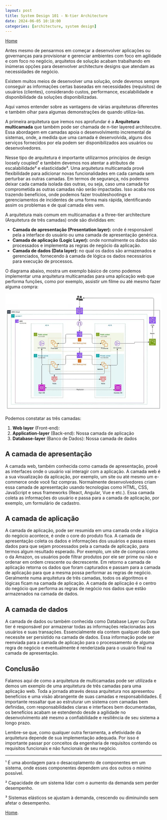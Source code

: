 ```yaml
---
layout: post
title: System Design 101 - N-tier Architecture
date: 2024-06-05 10:18:00
categories: [architecture, system design]
---
```


[Home](/)

Antes mesmo de pensarmos em começar a desenvolver aplicações ou governanças para provisionar e gerenciar ambientes com foco em agilidade e com foco no negócio, arquitetos de solução acabam trabalhando em inúmeras opções para desenvolver architecture designs que atendam as necessidades de negócio.

Existem muitos meios de desenvolver uma solução, onde devemos sempre conseguir as informações certas baseadas em necessidades (requisitos) de usuários (clientes), considerando custos, performance, escalabilidade e disponibilidade da soluções disponibilizadas.

Aqui vamos entender sobre as vantagens de várias arquiteturas diferentes e também olhar para algumas demonstrações de quando utiliza-las.

A primeira arquitetura que iremos nos aprofundar é a **Arquitetura multicamada** que também pode ser chamada de n-tier layered architecutre. Essa abordagem em camadas apoia o desenvolvimento incremental de sistemas, onde, a medida que uma camada é desenvolvida, alguns dos serviços fornecidos por ela podem ser disponibilizados aos usuários ou desenvolvedores.

Nesse tipo de arquitetura é importante utilizarmos princípios de design loosely coupled¹ e também devemos nos atentar a atributos de escalabilidade² e elasticidade³. Uma arquitetura multicamada provê flexibilidade para adicionar novas funcionalidades em cada camada sem perturbar as outras camadas.
Em termos de segurança, nós podemos deixar cada camada isolada das outras, ou seja, caso uma camada for comprometida as outras camadas não serão impactadas. Isso acaba nos trazendo benefícios, onde podemos fazer troubleshootings e gerenciamentos de incidentes de uma forma mais rápida, identificando assim os problemas e de qual camada eles vem.

A arquitetura mais comum em multicamadas é a three-tier architecture (Arquitetura de três camadas) onde são divididas em:

- **Camada de apresentação (Presentation layer):** onde é responsável pela a interface do usuário ou uma camada de apresentação genérica.
- **Camada de aplicação (Logic Layer):** onde normalmente os dados são processados e implementa as regras de negócio da aplicação.
- **Camada de dados (Data layer):** no qual os dados são armazenados e gerenciados, fornecendo à camada de lógica os dados necessários para execução de processos.

O diagrama abaixo, mostra um exemplo básico de como podemos implementar uma arquitetura multicamadas para uma aplicação web que performa funções, como por exemplo, assistir um filme ou até mesmo fazer alguma compra:

![alt text](/assets/images/n-tier-diagram.png)

Podemos constatar as três camadas:

1. **Web layer** (Front-end):
2. **Application-layer** (Back-end): Nossa camada de aplicação
3. **Database-layer** (Banco de Dados): Nossa camada de dados

## A camada de apresentação

A camada web, também conhecida como camada de apresentação, provê as interfaces onde o usuário vai interagir com a aplicação. A camada web é a sua visualização da aplicação, por exemplo, um site ou até mesmo um e-commerce onde você faz compras.
Normalmente desenvolvedores criam essa camada de apresentação usando tecnologias como HTML, CSS, JavaScript e seus frameworks (React, Angular, Vue e etc.). Essa camada coleta as informações do usuário e passa para a camada de aplicação, por exemplo, um formulário de cadastro.

## A camada de aplicação

A camada de aplicação, pode ser resumida em uma camada onde a lógica do negócio acontece, é onde o core do produto fica. A camada de apresentação coleta os dados e informações dos usuários e passa esses dados para que sejam processados pela a camada de aplicação, para termos algum resultado esperado. Por exemplo, um site de compras como o da Amazon, os usuários pode filtrar produtos por ele ser prime ou não e ordenar em ordem crescente ou decrescente. Em retorno a camada de aplicação retorna os dados que foram capturados e passam para a camada de aplicação para que a mesma possa performar as regras de negócio.
Geralmente numa arquitetura de três camadas, todos os algoritmos e lógicas ficam na camada de aplicação.
A camada de aplicação é o centro do negócio que performa as regras de negócio nos dados que estão armazenados na camada de dados.

## A camada de dados

A camada de dados ou também conhecida como Database Layer ou Data tier é responsável por armazenar todas as informações relacionadas aos usuários e suas transações. Essencialmente ela contem qualquer dado que necessite ser persistido na camada de dados. Essa informação pode ser reenviada para a camada de aplicação para o processamento de alguma regra de negócio e eventualmente é renderizada para o usuário final na camada de apresentação.

## Conclusão

Falamos aqui de como a arquitetura de multicamadas pode ser utilizada e demos um exemplo de uma arquitetura de três camadas para uma aplicação web.
Toda a jornada através dessa arquitetura nos apresentou benefícios e uma visão abrangente de suas camadas e responsabilidades. É importante ressaltar que ao estruturar um sistema com camadas bem definidas, com responsabilidades claras e interfaces bem documentadas, os benefícios acabam se estendendo desde a agilidade no desenvolvimento até mesmo a confiabilidade e resiliência de seu sistema a longo prazo.

Lembre-se que, como qualquer outra ferramenta, a efetividade da arquitetura depende de sua implementação adequada. Por isso é importante passar por conceitos da engenharia de requisitos contendo os requisitos funcionais e não funcionais de seu negócio.


<hr>
¹ É uma abordagem para o desacoplamento de componentes em um sistema, onde esses componentes dependem uns dos outros o mínimo possível.

² Capacidade de um sistema lidar com o aumento da demanda sem perder desempenho.

³ Sistemas elásticos se ajustam à demanda, crescendo ou diminuindo sem afetar o desempenho.


[Home](/).